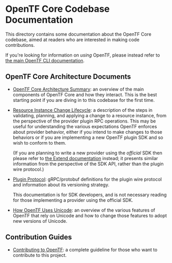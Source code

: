 # OpenTF Core Codebase Documentation

This directory contains some documentation about the OpenTF Core codebase,
aimed at readers who are interested in making code contributions.

If you're looking for information on _using_ OpenTF, please instead refer
to [the main OpenTF CLI documentation](https://opentf.org/docs/cli/index.html).

## OpenTF Core Architecture Documents

* [OpenTF Core Architecture Summary](./architecture.md): an overview of the
  main components of OpenTF Core and how they interact. This is the best
  starting point if you are diving in to this codebase for the first time.

* [Resource Instance Change Lifecycle](./resource-instance-change-lifecycle.md):
  a description of the steps in validating, planning, and applying a change
  to a resource instance, from the perspective of the provider plugin RPC
  operations. This may be useful for understanding the various expectations
  OpenTF enforces about provider behavior, either if you intend to make
  changes to those behaviors or if you are implementing a new OpenTF plugin
  SDK and so wish to conform to them.

  (If you are planning to write a new provider using the _official_ SDK then
  please refer to [the Extend documentation](https://opentf.org/docs/extend/index.html)
  instead; it presents similar information from the perspective of the SDK
  API, rather than the plugin wire protocol.)

* [Plugin Protocol](./plugin-protocol/): gRPC/protobuf definitions for the
  plugin wire protocol and information about its versioning strategy.

  This documentation is for SDK developers, and is not necessary reading for
  those implementing a provider using the official SDK.

* [How OpenTF Uses Unicode](./unicode.md): an overview of the various
  features of OpenTF that rely on Unicode and how to change those features
  to adopt new versions of Unicode.

## Contribution Guides

* [Contributing to OpenTF](../.github/CONTRIBUTING.md): a complete guideline for those who want to contribute to this project.
